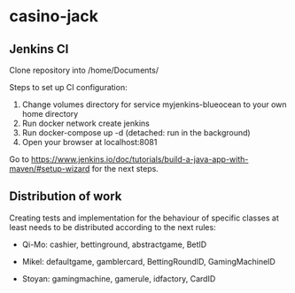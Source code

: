 # casino-jack

## Jenkins CI
Clone repository into /home/Documents/

Steps to set up CI configuration:
1. Change volumes directory for service myjenkins-blueocean to your own home directory
2. Run docker network create jenkins
3. Run docker-compose up -d (detached: run in the background)
4. Open your browser at localhost:8081

Go to https://www.jenkins.io/doc/tutorials/build-a-java-app-with-maven/#setup-wizard for the next steps.

## Distribution of work

Creating tests and implementation for the behaviour of specific classes at least needs to be distributed according to the next rules:

* Qi-Mo: cashier, bettinground, abstractgame, BetID

* Mikel: defaultgame, gamblercard, BettingRoundID, GamingMachineID

* Stoyan: gamingmachine, gamerule, idfactory, CardID 
